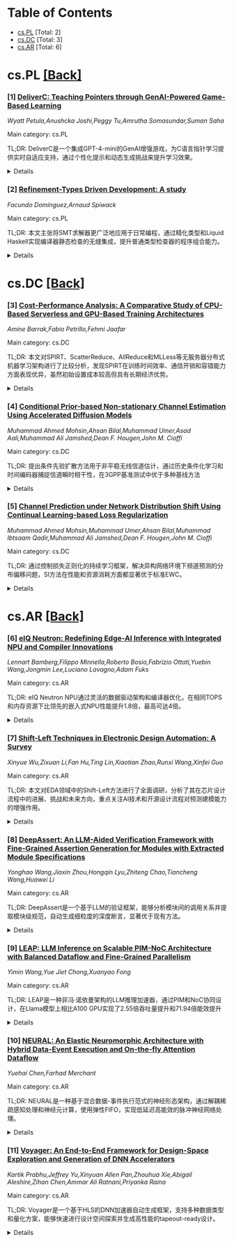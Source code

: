 <div id=toc></div>

# Table of Contents

- [cs.PL](#cs.PL) [Total: 2]
- [cs.DC](#cs.DC) [Total: 3]
- [cs.AR](#cs.AR) [Total: 6]


<div id='cs.PL'></div>

# cs.PL [[Back]](#toc)

### [1] [DeliverC: Teaching Pointers through GenAI-Powered Game-Based Learning](https://arxiv.org/abs/2509.14496)
*Wyatt Petula,Anushcka Joshi,Peggy Tu,Amrutha Somasundar,Suman Saha*

Main category: cs.PL

TL;DR: DeliverC是一个集成GPT-4-mini的GenAI增强游戏，为C语言指针学习提供实时自适应支持，通过个性化提示和动态生成挑战来提升学习效果。


<details>
  <summary>Details</summary>
Motivation: 虽然基于游戏的学习在编程教育中广泛应用，但很少有工具能为复杂主题（如C指针）提供自适应、实时的支持。

Method: 开发了DeliverC游戏系统，集成GPT-4-mini提供个性化提示和动态生成指针相关挑战。通过25名本科生的试点研究，收集游戏数据和15项问卷调查（涵盖动机、自我效能、元认知和反馈质量等构念）。

Result: 大多数学生在使用工具后感到更自信和反思性更强，错误率随着学生在支架式关卡中的进展而降低。但参与度随任务难度增加而下降，部分学生反映收到不清晰或模糊的反馈。

Conclusion: DeliverC可以增强系统编程中的参与度和理解，但AI生成反馈仍需改进。研究强调了将GenAI与基于游戏的学习相结合，在传统挑战性编程领域中支持个性化和交互式实践的潜力。

Abstract: While game-based learning is widely used in programming education, few tools
offer adaptive, real-time support for complex topics, such as C pointers. We
present DeliverC, a GenAI-enhanced game that integrates GPT-4-mini to provide
personalized hints and generate pointer-related challenges on the fly. In a
pilot study involving 25 undergraduate students, we investigated the impact of
the system on learning through gameplay data and a 15-item survey that covered
constructs such as motivation, self-efficacy, metacognition, and feedback
quality. Results show that most students felt more confident and reflective
after using the tool, and error rates decreased as students progressed through
scaffolded levels. However, participation decreased with task difficulty, and
some students reported receiving unclear or vague feedback. These findings
suggest that DeliverC can enhance engagement and understanding in systems
programming, although refinement in AI-generated feedback is still needed. Our
study highlights the potential of combining GenAI with game-based learning to
support personalized and interactive practice in traditionally challenging
programming domains.

</details>


### [2] [Refinement-Types Driven Development: A study](https://arxiv.org/abs/2509.15005)
*Facundo Domínguez,Arnaud Spiwack*

Main category: cs.PL

TL;DR: 本文主张将SMT求解器更广泛地应用于日常编程，通过精化类型和Liquid Haskell实现编译器静态检查的无缝集成，提升普通类型检查器的程序组合能力。


<details>
  <summary>Details</summary>
Motivation: 挑战SMT求解器仅用于形式化方法和验证的传统观念，探索其在日常编程任务中的应用潜力，使普通编程更简单有趣。

Method: 采用精化类型（以Liquid Haskell为代表）将SMT求解器集成到编译器静态检查中，并通过处理编译器中的绑定器作用域案例研究进行验证。

Result: 开发了Liquid Haskell求解器的有限映射理论原型实现来支持案例研究，展示了SMT求解器在日常编程中的实际应用价值。

Conclusion: 精化类型和SMT求解器的结合为日常编程提供了新的可能性，有望使普通编程变得更简单和愉快。

Abstract: This paper advocates for the broader application of SMT solvers in everyday
programming, challenging the conventional wisdom that these tools are solely
for formal methods and verification. We claim that SMT solvers, when seamlessly
integrated into a compiler's static checks, significantly enhance the
capabilities of ordinary type checkers in program composition. Specifically, we
argue that refinement types, as embodied by Liquid Haskell, enable the use of
SMT solvers in mundane programming tasks. Through a case study on handling
binder scopes in compilers, we envision a future where ordinary programming is
made simpler and more enjoyable with the aid of refinement types and SMT
solvers. As a secondary contribution, we present a prototype implementation of
a theory of finite maps for Liquid Haskell's solver, developed to support our
case study.

</details>


<div id='cs.DC'></div>

# cs.DC [[Back]](#toc)

### [3] [Cost-Performance Analysis: A Comparative Study of CPU-Based Serverless and GPU-Based Training Architectures](https://arxiv.org/abs/2509.14920)
*Amine Barrak,Fabio Petrillo,Fehmi Jaafar*

Main category: cs.DC

TL;DR: 本文对SPIRT、ScatterReduce、AllReduce和MLLess等无服务器分布式机器学习架构进行了比较分析，发现SPIRT在训练时间效率、通信开销和容错能力方面表现优异，虽然初始设置成本较高但具有长期经济优势。


<details>
  <summary>Details</summary>
Motivation: 分布式机器学习对可扩展且经济高效的训练解决方案需求日益增长，无服务器计算通过提供动态可扩展性和资源高效执行来应对这些挑战。

Method: 比较分析了SPIRT、ScatterReduce、AllReduce和MLLess等多种无服务器分布式ML架构，重点关注训练时间效率、成本效益、通信开销和容错能力等关键指标。

Result: SPIRT通过RedisAI支持的并行批处理和数据库内操作策略，显著减少了训练时间和通信开销。传统架构存在可扩展性挑战，对故障和对抗性攻击的脆弱性各不相同。

Conclusion: SPIRT在性能和经济性方面具有优势，研究为结合现有系统最有效特性的新模型开发奠定了基础，指明了未来研究方向。

Abstract: The field of distributed machine learning (ML) faces increasing demands for
scalable and cost-effective training solutions, particularly in the context of
large, complex models. Serverless computing has emerged as a promising paradigm
to address these challenges by offering dynamic scalability and
resource-efficient execution. Building upon our previous work, which introduced
the Serverless Peer Integrated for Robust Training (SPIRT) architecture, this
paper presents a comparative analysis of several serverless distributed ML
architectures. We examine SPIRT alongside established architectures like
ScatterReduce, AllReduce, and MLLess, focusing on key metrics such as training
time efficiency, cost-effectiveness, communication overhead, and fault
tolerance capabilities. Our findings reveal that SPIRT provides significant
improvements in reducing training times and communication overhead through
strategies such as parallel batch processing and in-database operations
facilitated by RedisAI. However, traditional architectures exhibit scalability
challenges and varying degrees of vulnerability to faults and adversarial
attacks. The cost analysis underscores the long-term economic benefits of SPIRT
despite its higher initial setup costs. This study not only highlights the
strengths and limitations of current serverless ML architectures but also sets
the stage for future research aimed at developing new models that combine the
most effective features of existing systems.

</details>


### [4] [Conditional Prior-based Non-stationary Channel Estimation Using Accelerated Diffusion Models](https://arxiv.org/abs/2509.15182)
*Muhammad Ahmed Mohsin,Ahsan Bilal,Muhammad Umer,Asad Aali,Muhammad Ali Jamshed,Dean F. Hougen,John M. Cioffi*

Main category: cs.DC

TL;DR: 提出条件先验扩散方法用于非平稳无线信道估计，通过历史条件化学习和时间编码器捕捉信道瞬时相干性，在3GPP基准测试中优于多种基线方法


<details>
  <summary>Details</summary>
Motivation: 移动丰富的城市微小区环境中无线信道具有非平稳特性，传统和深度学习估计器性能会因信道分布随时间变化而下降

Method: 使用条件先验扩散学习历史条件化评分函数来去噪信道快照，采用跨时间注意力机制的时间编码器，SNR匹配初始化和几何间隔缩短调度

Result: 在3GPP基准测试中在所有SNR范围内均获得比LMMSE、GMM、LSTM和LDAMP基线更低的NMSE，表现出稳定性能和强高SNR保真度

Conclusion: 条件先验扩散方法能有效处理非平稳信道估计问题，通过时间上下文学习和优化扩散过程实现优于现有方法的性能

Abstract: Wireless channels in motion-rich urban microcell (UMi) settings are
non-stationary; mobility and scatterer dynamics shift the distribution over
time, degrading classical and deep estimators. This work proposes conditional
prior diffusion for channel estimation, which learns a history-conditioned
score to denoise noisy channel snapshots. A temporal encoder with cross-time
attention compresses a short observation window into a context vector, which
captures the channel's instantaneous coherence and steers the denoiser via
feature-wise modulation. In inference, an SNR-matched initialization selects
the diffusion step whose marginal aligns with the measured input SNR, and the
process follows a shortened, geometrically spaced schedule, preserving the
signal-to-noise trajectory with far fewer iterations. Temporal
self-conditioning with the previous channel estimate and a training-only
smoothness penalty further stabilizes evolution without biasing the test-time
estimator. Evaluations on a 3GPP benchmark show lower NMSE across all SNRs than
LMMSE, GMM, LSTM, and LDAMP baselines, demonstrating stable performance and
strong high SNR fidelity.

</details>


### [5] [Channel Prediction under Network Distribution Shift Using Continual Learning-based Loss Regularization](https://arxiv.org/abs/2509.15192)
*Muhammad Ahmed Mohsin,Muhammad Umer,Ahsan Bilal,Muhammad Ibtsaam Qadir,Muhammad Ali Jamshed,Dean F. Hougen,John M. Cioffi*

Main category: cs.DC

TL;DR: 通过控制损失正则化的持续学习框架，解决异构网络环境下频道预测的分布偏移问题，SI方法在性能和资源消耗方面都显著优于标准EWC。


<details>
  <summary>Details</summary>
Motivation: 现代无线网络中，移动用户穿越异构网络配置时遇到频道预测性能治思问题，传统预测器在分布偏移情况下NMSE上升37.5%，需要解决灾难忘记问题。

Method: 提出基于损失正则化的持续学习框架，通过添加惩罚项选择性保保对之前配置关键的网络参数，同时适应新环境。研究了弹性权重固化(EWC)和突触智能(SI)两种正则化策略。

Result: 在3GPP场景和多种架构下，SI将高SNR情况下的NMSE底值降低了1.8dB(约32-34%)，EWC达到了1.4dB(约17-28%)。SI保持O(M)内存复杂度，而标准EWC需要O(MK)复杂度。

Conclusion: 通过损失正则化的持续学习框架有效解决了异构网络环境下频道预测的分布偏移问题，SI方法在性能和资源效率方面都显示出优势，适合资源受限的无线基础设施。

Abstract: Modern wireless networks face critical challenges when mobile users traverse
heterogeneous network configurations with varying antenna layouts, carrier
frequencies, and scattering statistics. Traditional predictors degrade under
distribution shift, with NMSE rising by 37.5\% during cross-configuration
handovers. This work addresses catastrophic forgetting in channel prediction by
proposing a continual learning framework based on loss regularization. The
approach augments standard training objectives with penalty terms that
selectively preserve network parameters essential for previous configurations
while enabling adaptation to new environments. Two prominent regularization
strategies are investigated: Elastic Weight Consolidation (EWC) and Synaptic
Intelligence (SI). Across 3GPP scenarios and multiple architectures, SI lowers
the high-SNR NMSE floor by up to 1.8 dB ($\approx$32--34\%), while EWC achieves
up to 1.4 dB ($\approx$17--28\%). Notably, standard EWC incurs
$\mathcal{O}(MK)$ complexity (storing $M$ Fisher diagonal entries and
corresponding parameter snapshots across $K$ tasks) unless consolidated,
whereas SI maintains $\mathcal{O}(M)$ memory complexity (storing $M$ model
parameters), independent of task sequence length, making it suitable for
resource-constrained wireless infrastructure

</details>


<div id='cs.AR'></div>

# cs.AR [[Back]](#toc)

### [6] [eIQ Neutron: Redefining Edge-AI Inference with Integrated NPU and Compiler Innovations](https://arxiv.org/abs/2509.14388)
*Lennart Bamberg,Filippo Minnella,Roberto Bosio,Fabrizio Ottati,Yuebin Wang,Jongmin Lee,Luciano Lavagno,Adam Fuks*

Main category: cs.AR

TL;DR: eIQ Neutron NPU通过灵活的数据驱动架构和编译器优化，在相同TOPS和内存资源下比领先的嵌入式NPU性能提升1.8倍，最高可达4倍。


<details>
  <summary>Details</summary>
Motivation: 传统NPU的峰值TOPS指标不能真实反映实际性能，且通常与更高的硅成本相关。需要在保持灵活性的同时最大化计算利用率。

Method: 采用灵活的数据驱动架构设计，配合编译器使用约束编程方法根据工作负载特性优化计算和数据移动。

Result: 在标准AI基准测试中，相比领先的嵌入式NPU和编译器堆栈，在相同TOPS和内存资源下平均加速1.8倍（峰值4倍）。即使面对计算和内存资源翻倍的NPU，仍能提供最高3.3倍的性能提升。

Conclusion: eIQ Neutron NPU通过架构和编译器的协同设计，在保持灵活性的同时显著提升了计算效率，为边缘AI推理提供了高效的解决方案。

Abstract: Neural Processing Units (NPUs) are key to enabling efficient AI inference in
resource-constrained edge environments. While peak tera operations per second
(TOPS) is often used to gauge performance, it poorly reflects real-world
performance and typically rather correlates with higher silicon cost. To
address this, architects must focus on maximizing compute utilization, without
sacrificing flexibility. This paper presents the eIQ Neutron efficient-NPU,
integrated into a commercial flagship MPU, alongside co-designed compiler
algorithms. The architecture employs a flexible, data-driven design, while the
compiler uses a constrained programming approach to optimize compute and data
movement based on workload characteristics. Compared to the leading embedded
NPU and compiler stack, our solution achieves an average speedup of 1.8x (4x
peak) at equal TOPS and memory resources across standard AI-benchmarks. Even
against NPUs with double the compute and memory resources, Neutron delivers up
to 3.3x higher performance.

</details>


### [7] [Shift-Left Techniques in Electronic Design Automation: A Survey](https://arxiv.org/abs/2509.14551)
*Xinyue Wu,Zixuan Li,Fan Hu,Ting Lin,Xiaotian Zhao,Runxi Wang,Xinfei Guo*

Main category: cs.AR

TL;DR: 本文对EDA领域中的Shift-Left方法进行了全面调研，分析了其在芯片设计流程中的进展、挑战和未来方向，重点关注AI技术和开源设计流程对预测建模能力的增强作用。


<details>
  <summary>Details</summary>
Motivation: 随着芯片设计复杂度增加，传统串行设计流程效率低下。Shift-Left方法通过创建数字孪生和融合多个设计步骤，使设计师能够更早建立关联并优化设计，但准确复制下游行为和确定采用时机仍存在挑战。

Method: 采用文献综述方法，对EDA和更广泛设计生态系统中的现有和新兴Shift-Left研究范式进行全面调研，整理相关论文并组织在GitHub仓库中。

Result: 研究发现AI技术和开源设计流程的兴起显著增强了预测和建模能力，使数据驱动方法在EDA社区中日益重要，从而增强了当前工具中的Shift-Left功能。

Conclusion: Shift-Left方法在EDA领域取得了显著进展，但仍面临挑战。随着智能EDA工具和技术的发展，数据驱动方法和AI技术将继续推动Shift-Left范式的发展，为芯片设计带来新的机遇。

Abstract: The chip design process involves numerous steps, beginning with defining
product requirements and progressing through architectural planning,
system-level design, and the physical layout of individual circuit blocks. As
the enablers of large-scale chip development, Electronic Design Automation
(EDA) tools play a vital role in helping designers achieve high-quality
results. The Shift-Left methodology introduces a pathway toward creating
digital twins and fusing multiple design steps, thereby transitioning
traditionally sequential, physically-aware processes into virtual design
environments. This shift allows designers to establish stronger correlations
earlier and optimize designs more effectively. However, challenges remain,
especially in accurately replicating downstream behaviors and determining the
right scope and timing for adoption. These challenges, in turn, have revealed
new opportunities for EDA vendors, physical designers, and logic designers
alike. As the industry advances toward intelligent EDA tools and techniques, it
is timely to reflect on Shift-Left progress made and the challenges that
remain. The rise of AI techniques and the momentum of open-source design flows
have significantly strengthened prediction and modeling capabilities, making
data-driven methods increasingly relevant to the EDA community. This, in turn,
enhances the ''Shift-Left'' features embedded in current tools. In this paper,
we present a comprehensive survey of existing and emerging paradigms in
Shift-Left research within EDA and the broader design ecosystem. Our goal is to
provide a unique perspective on the state of the field and its future
directions. Relevant papers mentioned are organized in
https://github.com/iCAS-SJTU/Shift-Left-EDA-Papers.

</details>


### [8] [DeepAssert: An LLM-Aided Verification Framework with Fine-Grained Assertion Generation for Modules with Extracted Module Specifications](https://arxiv.org/abs/2509.14668)
*Yonghao Wang,Jiaxin Zhou,Hongqin Lyu,Zhiteng Chao,Tiancheng Wang,Huawei Li*

Main category: cs.AR

TL;DR: DeepAssert是一个基于LLM的验证框架，能够分析模块间的调用关系并提取模块级规范，自动生成细粒度的深度断言，显著优于现有方法。


<details>
  <summary>Details</summary>
Motivation: 现有断言生成方法要么依赖设计规范（只能生成顶层断言），要么需要黄金RTL模型（难以获得），无法生成针对模块内部功能的深度断言。

Method: 提出DeepAssert框架：分析模块调用关系，提取各模块的I/O端口信息和独立规范，然后指导LLM自动生成模块级细粒度深度断言。

Result: DeepAssert在生成高质量模块深度断言方面显著优于AssertLLM和Spec2Assertion等方法，且能提升这些方法的整体断言质量。

Conclusion: DeepAssert提供了一个更全面有效的验证流程，能够解决现有方法在生成深度断言方面的局限性。

Abstract: Assertion-Based Verification (ABV) is a crucial method for ensuring that
logic designs conform to their architectural specifications. However, existing
assertion generation methods primarily rely on information either from the
design specification, or register-transfer level (RTL) code. The former methods
are typically limited to generating assertions for the top-level design. As the
top-level design is composed of different modules without module-level
specifications, they are unable to generate deep assertions that target the
internal functionality of modules. The latter methods often rely on a golden
RTL model, which is difficult to obtain. To address the above limitations, this
paper presents a novel large language model (LLM)-aided verification framework
named DeepAssert. DeepAssert is capable of analyzing the invocation
relationships between modules and extracting independent specifications for
each module with its I/O port information. These extracted specifications are
subsequently used to guide LLMs to automatically generate fine-grained deep
assertions for these modules. Our evaluation demonstrates that DeepAssert
significantly outperforms existing methods such as AssertLLM and Spec2Assertion
in generating high-quality deep assertions for modules. Furthermore, when
integrated with these methods, DeepAssert can enhance the overall quality of
the assertions generated. This allows for a more comprehensive and effective
verification process.

</details>


### [9] [LEAP: LLM Inference on Scalable PIM-NoC Architecture with Balanced Dataflow and Fine-Grained Parallelism](https://arxiv.org/abs/2509.14781)
*Yimin Wang,Yue Jiet Chong,Xuanyao Fong*

Main category: cs.AR

TL;DR: LEAP是一种非冯·诺依曼架构的LLM推理加速器，通过PIM和NoC协同设计，在Llama模型上相比A100 GPU实现了2.55倍吞吐量提升和71.94倍能效提升


<details>
  <summary>Details</summary>
Motivation: LLM推理需求日益增长，但其大张量尺寸和计算复杂度给内存、计算和数据总线带来了巨大挑战，需要新的硬件架构来解决这些问题

Method: 提出计算/内存/通信协同设计的非冯·诺依曼加速器LEAP，结合PIM和计算NoC，根据数据动态性将矩阵乘法分配到PIM或NoC以最大化数据局部性，采用启发式设计空间探索优化模型划分和映射，使用细粒度并行和分块技术实现高吞吐数据流

Result: 在Llama 1B/8B/13B模型上评估，相比A100 GPU实现了约2.55倍的吞吐量(tokens/sec)提升和约71.94倍的能效(tokens/Joule)提升

Conclusion: LEAP架构通过PIM和NoC的协同设计，有效解决了LLM推理中的内存、计算和通信瓶颈，显著提升了推理性能和能效

Abstract: Large language model (LLM) inference has been a prevalent demand in daily
life and industries. The large tensor sizes and computing complexities in LLMs
have brought challenges to memory, computing, and databus. This paper proposes
a computation/memory/communication co-designed non-von Neumann accelerator by
aggregating processing-in-memory (PIM) and computational network-on-chip (NoC),
termed LEAP. The matrix multiplications in LLMs are assigned to PIM or NoC
based on the data dynamicity to maximize data locality. Model partition and
mapping are optimized by heuristic design space exploration. Dedicated
fine-grained parallelism and tiling techniques enable high-throughput dataflow
across the distributed resources in PIM and NoC. The architecture is evaluated
on Llama 1B/8B/13B models and shows $\sim$2.55$\times$ throughput (tokens/sec)
improvement and $\sim$71.94$\times$ energy efficiency (tokens/Joule) boost
compared to the A100 GPU.

</details>


### [10] [NEURAL: An Elastic Neuromorphic Architecture with Hybrid Data-Event Execution and On-the-fly Attention Dataflow](https://arxiv.org/abs/2509.15036)
*Yuehai Chen,Farhad Merchant*

Main category: cs.AR

TL;DR: NEURAL是一种基于混合数据-事件执行范式的神经形态架构，通过解耦稀疏感知处理和神经元计算，使用弹性FIFO，实现低延迟高能效的脉冲神经网络处理。


<details>
  <summary>Details</summary>
Motivation: 现有SNN硬件实现受限于脉冲稀疏性和多时间步执行，导致延迟增加和能效降低，需要新的架构设计来解决这些问题。

Method: 提出NEURAL架构，采用混合数据-事件执行范式，解耦稀疏感知处理与神经元计算；集成W2TTFS机制替代平均池化；使用基于知识蒸馏的训练框架构建单时间步SNN模型。

Result: 在算法层面，VGG-11模型在CIFAR-10和CIFAR-100上的准确率分别提升3.20%和5.13%；在架构层面，相比现有SNN加速器，资源利用率降低50%，能效提升1.97倍。

Conclusion: NEURAL架构通过创新的混合执行范式和训练方法，有效解决了SNN硬件实现的延迟和能效问题，为高效神经形态计算提供了可行方案。

Abstract: Spiking neural networks (SNNs) have emerged as a promising alternative to
artificial neural networks (ANNs), offering improved energy efficiency by
leveraging sparse and event-driven computation. However, existing hardware
implementations of SNNs still suffer from the inherent spike sparsity and
multi-timestep execution, which significantly increase latency and reduce
energy efficiency. This study presents NEURAL, a novel neuromorphic
architecture based on a hybrid data-event execution paradigm by decoupling
sparsity-aware processing from neuron computation and using elastic
first-in-first-out (FIFO). NEURAL supports on-the-fly execution of spiking
QKFormer by embedding its operations within the baseline computing flow without
requiring dedicated hardware units. It also integrates a novel
window-to-time-to-first-spike (W2TTFS) mechanism to replace average pooling and
enable full-spike execution. Furthermore, we introduce a knowledge distillation
(KD)-based training framework to construct single-timestep SNN models with
competitive accuracy. NEURAL is implemented on a Xilinx Virtex-7 FPGA and
evaluated using ResNet-11, QKFResNet-11, and VGG-11. Experimental results
demonstrate that, at the algorithm level, the VGG-11 model trained with KD
improves accuracy by 3.20% on CIFAR-10 and 5.13% on CIFAR-100. At the
architecture level, compared to existing SNN accelerators, NEURAL achieves a
50% reduction in resource utilization and a 1.97x improvement in energy
efficiency.

</details>


### [11] [Voyager: An End-to-End Framework for Design-Space Exploration and Generation of DNN Accelerators](https://arxiv.org/abs/2509.15205)
*Kartik Prabhu,Jeffrey Yu,Xinyuan Allen Pan,Zhouhua Xie,Abigail Aleshire,Zihan Chen,Ammar Ali Ratnani,Priyanka Raina*

Main category: cs.AR

TL;DR: Voyager是一个基于HLS的DNN加速器自动生成框架，支持多种数据类型和量化方案，能够快速进行设计空间探索并生成高性能的tapeout-ready设计。


<details>
  <summary>Details</summary>
Motivation: 现有DNN加速器设计方法自动化程度低、参数化有限、不支持多种数据类型和量化方案，且缺乏端到端的软件编译器支持，设计过程耗时且难以扩展。

Method: 基于高层次综合(HLS)框架，提供跨技术节点、时钟频率和规模的可配置参数，支持浮点数、posit和整数等多种数据类型，以及用户自定义格式和量化方案，并集成PyTorch编译器进行端到端网络映射。

Result: 在最新视觉和语言模型上验证，设计利用率高达99.8%，相比现有生成器延迟降低61%、面积减少56%，性能与手工优化加速器相当但自动化程度更高。

Conclusion: Voyager框架成功解决了DNN加速器设计自动化难题，提供了高效的设计空间探索和硬件生成能力，支持多种数据类型和量化方案，显著提升了设计效率。

Abstract: While deep neural networks (DNNs) have achieved state-of-the-art performance
in fields from computer vision to natural language processing, efficiently
running these computationally demanding models requires hardware accelerators.
However, designing these accelerators is a time-consuming, labor-intensive
process that does not scale well. While prior efforts have sought to automate
DNN accelerator generation, they offer limited parameterization, cannot produce
high-performance, tapeout-ready designs, provide limited support for datatypes
and quantization schemes, and lack an integrated, end-to-end software compiler.
This work proposes Voyager, a high-level synthesis (HLS)-based framework for
design space exploration (DSE) and generation of DNN accelerators. Voyager
overcomes the limitations of prior work by offering extensive configurability
across technology nodes, clock frequencies, and scales, with customizable
parameters such as number of processing elements, on-chip buffer sizes, and
external memory bandwidth. Voyager supports a wider variety of datatypes and
quantization schemes versus prior work, including both built-in floating-point,
posit and integer formats, as well as user-defined formats with both per-tensor
scaling and microscaling quantization. Voyager's PyTorch-based compiler
efficiently maps networks end-to-end on the generated hardware, with support
for quantization, fusion, and tiling. We evaluate Voyager on state-of-the-art
vision and language models. Voyager enables fast DSE with full-dataset accuracy
evaluation for datatypes and quantization schemes. Generated designs achieve a
high utilization across models and scales, up to 99.8%, and outperform prior
generators with up to 61% lower latency and 56% lower area. Compared to
hand-optimized accelerators, Voyager achieves comparable performance, while
offering much greater automation in design and workload mapping.

</details>
